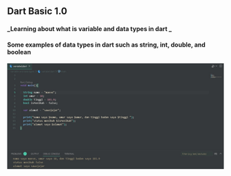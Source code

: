## **Dart Basic 1.0**
#### _Learning about what is variable and data types in dart _
#### Some examples of data types in dart such as string, int, double, and boolean
![Alt Text](https://github.com/Aireef/dart-basic1/blob/main/datatype_dart.jpeg)
